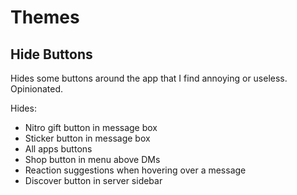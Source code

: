 # Themes
## Hide Buttons
Hides some buttons around the app that I find annoying or useless. Opinionated.

Hides:
- Nitro gift button in message box
- Sticker button in message box
- All apps buttons
- Shop button in menu above DMs
- Reaction suggestions when hovering over a message
- Discover button in server sidebar
